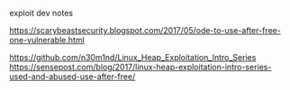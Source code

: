 exploit dev notes

https://scarybeastsecurity.blogspot.com/2017/05/ode-to-use-after-free-one-vulnerable.html

https://github.com/n30m1nd/Linux_Heap_Exploitation_Intro_Series
https://sensepost.com/blog/2017/linux-heap-exploitation-intro-series-used-and-abused-use-after-free/
